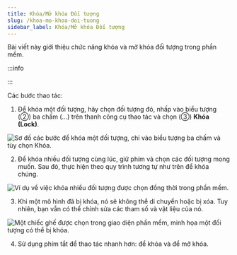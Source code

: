 ```yaml
---
title: Khóa/Mở khóa Đối tượng
slug: /khoa-mo-khoa-doi-tuong
sidebar_label: Khóa/Mở khóa Đối tượng
---
```


Bài viết này giới thiệu chức năng khóa và mở khóa đối tượng trong phần mềm.

:::info

:::

Các bước thao tác:

1. Để khóa một đối tượng, hãy chọn đối tượng đó, nhấp vào biểu tượng (②) ba chấm (...) trên thanh công cụ thao tác và chọn (③) **Khóa (Lock)**.

![Sơ đồ các bước để khóa một đối tượng, chỉ vào biểu tượng ba chấm và tùy chọn Khóa.](https://storage.googleapis.com/jegavn_kb/image_jegavn/42.2.png)

2. Để khóa nhiều đối tượng cùng lúc, giữ phím  và chọn các đối tượng mong muốn. Sau đó, thực hiện theo quy trình tương tự như trên để khóa chúng.

![Ví dụ về việc khóa nhiều đối tượng được chọn đồng thời trong phần mềm.](https://storage.googleapis.com/jegavn_kb/image_jegavn/42.3.png)

3. Khi một mô hình đã bị khóa, nó sẽ không thể di chuyển hoặc bị xóa. Tuy nhiên, bạn vẫn có thể chỉnh sửa các tham số và vật liệu của nó.

![Một chiếc ghế được chọn trong giao diện phần mềm, minh họa một đối tượng có thể bị khóa.](https://storage.googleapis.com/jegavn_kb/image_jegavn/42.1.png)

4. Sử dụng phím tắt để thao tác nhanh hơn:  để khóa và  để mở khóa.